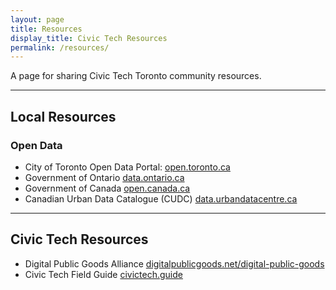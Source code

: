 ```yaml
---
layout: page
title: Resources
display_title: Civic Tech Resources
permalink: /resources/
---
```


A page for sharing Civic Tech Toronto community resources.

---

## Local Resources

### Open Data
- City of Toronto Open Data Portal: [open.toronto.ca](https://open.toronto.ca/)
- Government of Ontario [data.ontario.ca](https://data.ontario.ca/)
- Government of Canada [open.canada.ca](https://open.canada.ca)
- Canadian Urban Data Catalogue (CUDC) [data.urbandatacentre.ca](https://data.urbandatacentre.ca)

---

## Civic Tech Resources

- Digital Public Goods Alliance [digitalpublicgoods.net/digital-public-goods](https://www.digitalpublicgoods.net/digital-public-goods)
- Civic Tech Field Guide [civictech.guide](https://civictech.guide)
